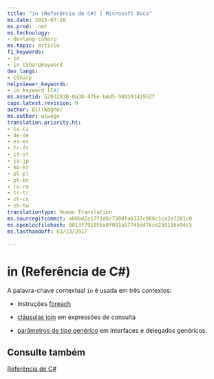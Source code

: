 ```yaml
---
title: "in (Referência de C#) | Microsoft Docs"
ms.date: 2015-07-20
ms.prod: .net
ms.technology:
- devlang-csharp
ms.topic: article
f1_keywords:
- in
- in_CSharpKeyword
dev_langs:
- CSharp
helpviewer_keywords:
- in keyword [C#]
ms.assetid: 52032838-0a38-476e-b4d5-94b59141952f
caps.latest.revision: 9
author: BillWagner
ms.author: wiwagn
translation.priority.ht:
- cs-cz
- de-de
- es-es
- fr-fr
- it-it
- ja-jp
- ko-kr
- pl-pl
- pt-br
- ru-ru
- tr-tr
- zh-cn
- zh-tw
translationtype: Human Translation
ms.sourcegitcommit: a06bd2a17f1d6c7308fa6337c866c1ca2e7281c0
ms.openlocfilehash: 8013f79105ba0f091a57745d476ce250116e94c5
ms.lasthandoff: 03/13/2017

---
```

# <a name="in-c-reference"></a>in (Referência de C#)
A palavra-chave contextual `in` é usada em três contextos:  
  
-   Instruções [foreach](../../../csharp/language-reference/keywords/foreach-in.md)  
  
-   [cláusulas join](../../../csharp/language-reference/keywords/join-clause.md) em expressões de consulta  
  
-   [parâmetros de tipo genérico](../../../csharp/language-reference/keywords/in-generic-modifier.md) em interfaces e delegados genéricos.  
  
## <a name="see-also"></a>Consulte também  
 [Referência de C#](../../../csharp/language-reference/index.md)
